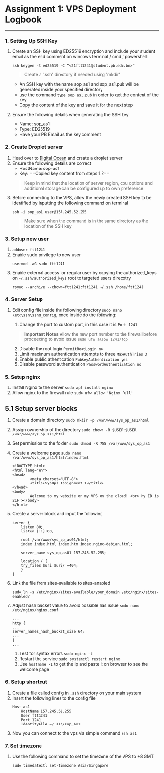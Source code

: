 ﻿# Assignment 1: VPS Deployment Logbook
---
### 1. Setting Up SSH Key
1. Create an SSH key using ED25519 encryption and include your student email as the end comment on windows terminal / cmd / powershell

	```
	ssh-keygen -t ed25519 -C “<21ftt1241@student.pb.edu.bn>”
	```
	>Create a '.ssh' directory if needed using 'mkdir'
	
	- An SSH key with the name sop_as1 and sop_as1.pub will be generated inside your specified directory
	- use the command `type sop_as1.pub` in order to get the content of the key
	- Copy the content of the key and save it for the next step
  
2. Ensure the following details when generating the SSH key
	- Name: sop_as1
	- Type: ED25519
	- Have your PB Email as the key comment

### 2. Create Droplet server
1. Head over to [Digital Ocean](https://www.digitalocean.com/) and create a droplet server
2. Ensure the following details are correct
	- HostName: sop-as1
	- Key: ==Copied key content from steps 1.2==
	> Keep in mind that the location of server region, cpu options and additional storage can be configured up to own preference
3. Before connecting to the VPS, allow the newly created SSH key to be identified by inputting the following command on terminal
	```
	ssh -i sop_as1 user@157.245.52.255
	```
	> Make sure when the command is in the same directory as the location of the SSH key
	
### 3. Setup new user
1. `adduser ftt1241`
2. Enable sudo privilege to new user
	```
	usermod -aG sudo ftt1241
	```
3. Enable external access for regular user by copying the authorized_keys on `~/.ssh/authorized_keys` root to targeted users direcotry 
	```
	rsync --archive --chown=ftt1241:ftt1241 ~/.ssh /home/ftt1241
	```

  
### 4. Server Setup
1. Edit config file inside the following directory `sudo nano \etc\ssh\sshd_config`, once inside do the following:
	1. Change the port to custom port, in this case it is `Port 1241`
	
	> **Important Notes**
	> Allow the new port number  to the firewall before proceeding to avoid issue `sudo ufw allow 1241/tcp`
	
	2. Disable the root login `PermitRootLogin no`
	3. Limit maximum authentication attempts to three `MaxAuthTries 3`
	4. Enable public athentication `PubkeyAuthentication yes`
	5. Disable password authentication `PasswordAuthentication no`


### 5. Setup nginx
1. Install Nginx to the server `sudo apt install nginx`
2. Allow nginx to the firewall rule `sudo ufw allow 'Nginx Full'`

## 5.1 Setup server blocks
1. Create a domain directory `sudo mkdir -p /var/www/sys_op_as1/html`
2. Assign ownership of the directory `sudo chown -R $USER:$USER /var/www/sys_op_as1/html`
3. Set permission to the folder `sudo chmod -R 755 /var/www/sys_op_as1`
4. Create a welcome page `sudo nano /var/www/sys_op_as1/html/index.html`

	```html/index
	<!DOCTYPE html>
	<html lang="en">
	<head>
			<meta charset="UTF-8">
			<title>SysOps Assignment 1</title>
	</head>
	<body>
			Welcome to my website on my VPS on the cloud! <br> My ID is 21FT></body>
	</html>
	```

5. Create a server block and input the following

	```
	server {
        listen 80;
        listen [::]:80;

        root /var/www/sys_op_as01/html;
        index index.html index.htm index.nginx-debian.html;

        server_name sys_op_as01 157.245.52.255;

        location / {
        try_files $uri $uri/ =404;
        }
	}
	```

6. Link the file from sites-available to sites-anabled
	
	```
	sudo ln -s /etc/nginx/sites-available/your_domain /etc/nginx/sites-enabled/
	```
	
7. Adjust hash bucket value to avoid possible has issue `sudo nano /etc/nginx/nginx.conf`
	```
	...
	http {
    ...
    server_names_hash_bucket_size 64;
    ...
	}
	...

	```
	1. Test for syntax errors `sudo nginx -t`
	2. Restart the service `sudo systemctl restart nginx`
	3. Use `hostname -I` to get the ip and paste it on browser to see the welcome page

### 6. Setup shortcut
1. Create a file called config in `.ssh` directory on your main system
2. Insert the following lines to the config file
	```
	Host as1
		HostName 157.245.52.255
		User ftt1241
		Port 1241
		IdentityFile ~/.ssh/sop_as1
	```
3. Now you can connect to the vps via simple command `ssh as1`


### 7. Set timezone
1. Use the following command to set the timezone of the VPS to +8 GMT

	```
	sudo timedatectl set-timezone Asia/Singapore
	```
